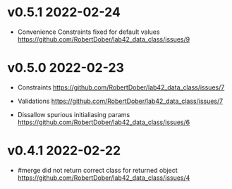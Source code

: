 # v0.5.1 2022-02-24

- Convenience Constraints fixed for default values https://github.com/RobertDober/lab42_data_class/issues/9

# v0.5.0 2022-02-23

- Constraints https://github.com/RobertDober/lab42_data_class/issues/7

- Validations https://github.com/RobertDober/lab42_data_class/issues/7

- Dissallow spurious initialiasing params https://github.com/RobertDober/lab42_data_class/issues/6

# v0.4.1 2022-02-22

- #merge did not return correct class for returned object https://github.com/RobertDober/lab42_data_class/issues/4
